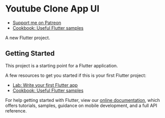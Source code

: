 # Youtube Clone App UI

- [Support me on Patreon](https://www.patreon.com/sopheamenvan?fan_landing=true)
- [Cookbook: Useful Flutter samples](https://flutter.dev/docs/cookbook)

A new Flutter project.

## Getting Started

This project is a starting point for a Flutter application.

A few resources to get you started if this is your first Flutter project:

- [Lab: Write your first Flutter app](https://flutter.dev/docs/get-started/codelab)
- [Cookbook: Useful Flutter samples](https://flutter.dev/docs/cookbook)

For help getting started with Flutter, view our
[online documentation](https://flutter.dev/docs), which offers tutorials,
samples, guidance on mobile development, and a full API reference.
